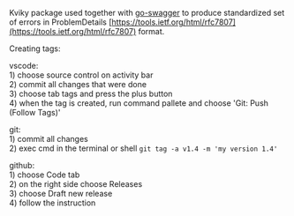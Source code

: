Kviky package used together with [go-swagger](https://github.com/go-swagger/go-swagger) to produce standardized set of errors in ProblemDetails [https://tools.ietf.org/html/rfc7807](https://tools.ietf.org/html/rfc7807) format. 

Creating tags:

vscode:<br />
    1) choose source control on activity bar<br />
    2) commit all changes that were done<br />
    3) choose tab tags and press the plus button<br />
    4) when the tag is created, run command pallete and choose 'Git: Push (Follow Tags)'<br />
    
git:<br />
    1) commit all changes<br />
    2) exec cmd in the terminal or shell `git tag -a v1.4 -m 'my version 1.4'`<br />

github:<br />
    1) choose Code tab<br />
    2) on the right side choose Releases<br />
    3) choose Draft new release<br />
    4) follow the instruction<br />

